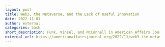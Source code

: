 ```yaml
---
layout: post
title: Web3, the Metaverse, and the Lack of Useful Innovation
date: 2022-11-01
author: external
categories: bash
short_description: Funk, Vinsel, and McConnell in American Affairs Journal
external_url: https://americanaffairsjournal.org/2022/11/web3-the-metaverse-and-the-lack-of-useful-innovation/
---
```

